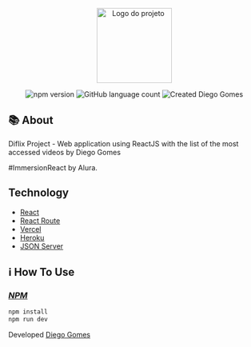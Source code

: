 <p align="center">
  <img alt="Logo do projeto" width="150px" src="https://www.alura.com.br/assets/img/imersoes/react/imersao-react-logo.1594044142.svg" />
</p>

<p align="center">
  <img alt="npm version" src="https://img.shields.io/badge/npm-6.4.1-brightgreen">
  <img alt="GitHub language count" src="https://img.shields.io/badge/javascript-86.7%25-brightgreen">
  <img alt="Created Diego Gomes" src="https://img.shields.io/badge/created%20by-Diego%20Gomes-brightgreen">
  </a>
</p>

## :books: About
<p>Diflix Project - Web application using ReactJS with the list of the most accessed videos by Diego Gomes</p>
<p>#ImmersionReact by Alura.<p>


## Technology</h3>
<ul>
    <li><a href="https://reactjs.org/" target="_blank">React</a></li>
    <li><a href="https://reactrouter.com/" target="_blank">React Route</a></li>
    <li><a href="https://vercel.com/" target="_blank">Vercel</a></li>
    <li><a href="https://heroku.com/" target="_blank">Heroku</a></li>
    <li><a href="https://github.com/typicode/json-server" target="_blank">JSON Server</a></li>
</ul>


## :information_source: How To Use

### *[NPM](https://www.npmjs.com/)*
```sh
npm install
npm run dev
```


<p>Developed <a href='https://github.com/digamo/' target='blank'>Diego Gomes</a></p>

